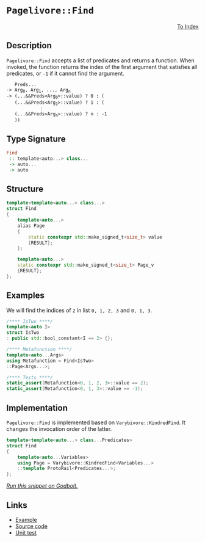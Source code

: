 <!-- Copyright 2024 Feng Mofan
SPDX-License-Identifier: Apache-2.0 -->

# `Pagelivore::Find`

<p style='text-align: right;'><a href="../../../facilities/metafunctions.md#pagelivore-find">To Index</a></p>

## Description

`Pagelivore::Find` accepts a list of predicates and returns a function.
When invoked, the function returns the index of the first argument that satisfies all predicates, or `-1` if it cannot find the argument.

<pre><code>   Preds...
-> Arg<sub>0</sub>, Arg<sub>1</sub>, ..., Arg<sub>n</sub>
-> (...&&Preds&lt;Arg<sub>0</sub>&gt;::value) ? 0 : (
   (...&&Preds&lt;Arg<sub>1</sub>&gt;::value) ? 1 : (
            &vellip;
   (...&&Preds&lt;Arg<sub>n</sub>&gt;::value) ? n : -1
   ))</code></pre>

## Type Signature

```Haskell
Find
 :: template<auto...> class...
 -> auto...
 -> auto
```

## Structure

```C++
template<template<auto...> class...>
struct Find
{
    template<auto...>
    alias Page
    {
        static constexpr std::make_signed_t<size_t> value
        {RESULT};
    };

    template<auto...>
    static constexpr std::make_signed_t<size_t> Page_v
    {RESULT};
};
```

## Examples

We will find the indices of `2` in list `0, 1, 2, 3` and `0, 1, 3`.

```C++
/**** IsTwo ****/
template<auto I>
struct IsTwo
: public std::bool_constant<I == 2> {};

/**** Metafunction ****/
template<auto...Args>
using Metafunction = Find<IsTwo>
::Page<Args...>;

/**** Tests ****/
static_assert(Metafunction<0, 1, 2, 3>::value == 2);
static_assert(Metafunction<0, 1, 3>::value == -1);
```

## Implementation

`Pagelivore::Find` is implemented based on `Varybivore::KindredFind`. It changes the invocation order of the latter.

```C++
template<template<auto...> class...Predicates>
struct Find
{
    template<auto...Variables>
    using Page = Varybivore::KindredFind<Variables...>
    ::template ProtoRail<Predicates...>;
};
```

[*Run this snippet on Godbolt.*](https://godbolt.org/#z:OYLghAFBqd5QCxAYwPYBMCmBRdBLAF1QCcAaPECAMzwBtMA7AQwFtMQByARg9KtQYEAysib0QXACx8BBAKoBnTAAUAHpwAMvAFYTStJg1DIApACYAQuYukl9ZATwDKjdAGFUtAK4sGIAKxcpK4AMngMmAByPgBGmMQSXP6kAA6oCoRODB7evgFBaRmOAmER0SxxCVxJtpj2xQxCBEzEBDk%2BfoG19VlNLQSlUbHxickKza3teV3j/YPllaMAlLaoXsTI7BwA9ABU%2BweHR8e72yYaAIJ7BwDUACKYKa6MyHiYCjeHZ5fXJ39H3wu5yBZgAzOFkN4sDcTKC3AQAJ5PAD6BGITEIClh2GB5nBDEhXmhsLcyHG6CwVGxuJ%2BhxuADUWgiYngAG4kdggADS4XQxEw6AAYrzPgdAcw2AoUkxNgymSz2fyYQB2KyXYEETAsFIGTUkpheIgAOhN1Mu42IXgcNx5DD5AuFdtxquBNzdN012t1mBJnp1TD1cINxtNoOwN0hTAUChNRuU/Pwok1WLDrvdFqtBBu8dQRAAShjaGm3SZVTdZo5kBGBONMKoUsQbsHUDdWWIvJgVRYALRcUt3WEWFUD0FqoGXd0erX%2BwPw6fe/WG1Cx7ERgzR2MXYD8rWMAgpnET91eDJGG4Fugw0F3bPEXOoC9FuFbndsQQx0M40fOkdjjXzgMfSDJcbmFYhxjNC4M2tW17SFXkSTAiDU3VF0jzdP0FzhTDAMXEMjVXSMNxNeMBTwJN3kgydoKzHN80LYsu3dRjqOaStqwYWt60bZtW3bTsWOYtCLknUTmP8Kx/DuCAlhubtV3JEAQBYJgAGtMGRDJgAidBURJDIAC8NIIKixNE0sxzMqybjwKgOK4hsbigFczAANnMVzSMTQCUzcJCTLDJS228TAliWQTrKY/kCHWBgbg0QdhxpETItEuolAi6yLJuaLYrkvtRyS9CsuVaTwuKyd%2B0HRiqu/dVipw2dGqAtxmxXMM1yjD8jRfTBd3fUy3RPcJgHPQsrxvOiHwY59tz6t993ar8/1K6r6ouZq8JbfzSCbEChEwNA7V2tqTQAeQIBB4gPYEaJtXkE0ddBELwcCCF2g6jvQXaLqu8CludSz3U27CANnU6CI6ojuq88ifMG8s0UzW970fGqyxLCr0zY8j7M1bi9qIPiQphLGS2E1KYQkkwpJkuSFIIdAlJU9TNLwbSBT0uFDOMhGrIszKrNsvG6wbQWzOc003I82GKN8/zsSC/iwvFsTsty4g4oSwqqvWynJ3SzthaOhziFV0TJYI6W3Nl%2BG4U%2BgRnsCkBgo7FWyZKocNbigqh118cUv1m5DZsuyTfxsWPasiBzas2DHoQuFfuugGo9SpTmpR%2Bi6BJW3k1TwOg/dJWSbAMBYRvXtY/dcrC8p7Lq7E72bjMGFLHuu0E6dJPLpTz9G9EjOwc7Ka0bhPP3gLovB5d/jEoH/2B8Nhey2bquddWtPybKzLaqB7e1oDycQbnL1cOA/DCPXbrev6/cEeGs9HwmrPppz2bXz3brqTqoFVt/n8yVfj/BAfsQEwCbgAEkvR3wDFkUUYDgTANAf8QE/4z5NWHltJanViJxgTHDZMkE7pPUBoxE%2BENGTEDwEwGI9AbrFUfqNZQTBgACWvHKYgzI2QciUvHB0ic3BUJoXQye/dipDwwSPO82cnxuAnt/VMAD/5/lpCgr4SC6TYFUKwHUnYNFqPUYg9aEDIEKAACoAHcWwGI2lgi%2BLZIHEKRtaMxVjUDAhADcFIXg6G40UiAGIqBPDInDoYAKbhIETQri3VcAsVFALpAAWUwM0KgXgCQNAQacdBM4WoQwuMQYADCLhMJuCktJGSHDwJiaQuEbjrGQSUiwthJJCnFIBgAwxuwbjmPePubJgIKzkWRF1eIBAIAVKYOkzJWQSQaF2kEFuu1QSK1niTCuMSzDhV/sM5AozozjMmak6ZVSGjzMWSstZrt2EjkrlwHZFgOArFoJwfwvA/AcC0KQVAnA3DWGsOWNYGwBJgh4KQAgmhnkrFUgESQRoNAAA4zBmAAJyoqSEixFXBlTKmkK8jgkheAsAkBoBZnzvm/I4LwBQIAFmQq%2Bc80gcBYAwEQCANYBAfHvQoBANA2o6DxEiKwLYqhEWuW7K5SQNxgDICrFII0ZheBkSINQpmQR%2BCCBEGIdgUgZCCEUCodQjLSC6CCJY9EKROA8BeW8j5UKfmcDOoablNxUB2TFRKqVMq5U3AVa3CAHgBX0EbHiB5vAGVaBWBAJA/KUiCrILyuNCaQDACkGYPgdBNTgUoDEB1LJmBcOtbwAtTIzoxG0IdBl4L%2BULTOgwWgCIHVYBiF4YArVaC0FpdwXgWAVJGHECa/A/JqmsneA6ush1DRbHBeETUBLvm0DwDEdEXCPBYAdWiPAJKe2kDHcQIJSgHj9uAEuowUKVhUAMMU%2BkbxLFnSeJ88FmrhCiHEHql9hq1AOrNfoQwxgAWWH0Mu2lkAVioBSA0bt3ZyQV1MJYawZhKX7rVeOsD3Qq1ZBcHaKYfggihHCEMCoIwCjpEyAIXDehCjkYYPMYYVQMPVIEH0SYngOh6DsJh5jEwBiEYWCR2wPHKNBFmK0OjxGqgrAUMCzYEhbUcHeaQClvAqU3E9ZK6Vsr5XwoDbgQgJA26gnDRCi9KwrpMCwAkGSpBYWSFBEaVFoI8UaEkGYSQrkyX%2BFcqi/QnAiWkBJUZo0rkuCuURai7Frl/CSCSI51ySmHVUppXSkzjLo1spjRyl1hpyCUGTSG4VbBOAtBYKyZU3YmCdTPFwVFRouAIuVfgVVeB1X6tfTqiQ0hP1KG/Sa3QGaLVMCtT2%2BTinlOOo4M6rlho3UevFRpqro0at1YRU5IN8aQ2Ge2RGi9zLY2oGDfEXLfKDsbZGJGIwNWuALJoLQbNtKIB5pNaWotu6XsInLZWhwxbSC1r3PWxtzbMCtvbWILtP2%2B3/sHd84dmGx3du%2BZO5A06ftzrqA6pdK6mTrq2N8rdO7wX7sPZgY9UORq7avawhQt7MD3sfT9l92r31ddkF%2B413z%2Bt/vPfBqwQHMegesxBqDnAYOMzg4BiwSGVMoZa2h6znGmN%2BAgK4YTwQ7TicWKRooWRVfUYaBrgTCuGgsbaGxvIIm6hccaDxg3DHROm9yHhwTcw%2BP0bk6sdYsmHm%2BYU/ak1qn1Peou0t2r9WNBOT06qwzxnI3QtIOZyzlB5P%2BcC7Vlzyp/CotxaCVz7mYsJf95wZL9LdssvZZy7lx38tCpFcV4gLBvUsAUKyKsrJlvenGI1/Taq9CM7fbqlnBqevs50CAUEpBBvDZtT7sbiWnXZazO6tTjfm%2Bt/bz5LMgbTsJsM6CJYO20t7ZQNvkNVeT8jBbykFIyI2%2BouRB3ggyJVBSszXd66ub83hCZD997n2q0/b%2B0EABybSHWBzbQ7XB13UhwHVx17Vejh3HRNSRxR13TRwXV4Ex1XQRBx03WoQJ14CJ3SBJy1DJ3PUP0pxvTvQfUYAZ1kCZwHzazZx/THy5wAwQz5xA3gHA0gyyG7W2EUh50Q2Q3iFQwFyk0t0V2w3cDNydwIzKDdy1xo11zI311dwkw4wkONyExkI0J6G4xd3kPUJE20Mdw4xtzUM1ykxk11VGz90pU4GX2lSbxb1bHX2TE30jwMzDX31SyjTM0wAsxGGswJRTxADRSNFBFBH8H8Bc2uw0EiOVDCwL3sOpVsBS1jzChsxAEkH8AcxxWVDJURUkAxS4GRTch91BDsJUyL18LjwJSVWSOqNSIyJWH3QyGcEkCAA)

## Links

- [Example](../../../code/facilities/metafunctions/pagelivore/find/implementation.hpp)
- [Source code](../../../../conceptrodon/pagelivore/find.hpp)
- [Unit test](../../../../tests/unit/metafunctions/pagelivore/find.test.hpp)

